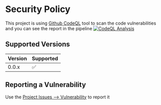 # Security Policy

This project is using [Github CodeQL](https://codeql.github.com/) tool to scan the code vulnerabilities and you can see the report in the pipeline
[![CodeQL Analysis](https://github.com/slashdevops/idp-scim-sync/actions/workflows/codeql-analysis.yml/badge.svg)](https://github.com/slashdevops/idp-scim-sync/actions/workflows/codeql-analysis.yml)

## Supported Versions

| Version | Supported          |
| ------- | ------------------ |
| 0.0.x   | :white_check_mark: |


## Reporting a Vulnerability

Use the [Project Issues --> Vulnerability](https://github.com/slashdevops/idp-scim-sync/issues/new/choose) to report it
